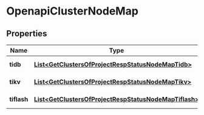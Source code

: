 
# OpenapiClusterNodeMap

## Properties
Name | Type | Description | Notes
------------ | ------------- | ------------- | -------------
**tidb** | [**List&lt;GetClustersOfProjectRespStatusNodeMapTidb&gt;**](GetClustersOfProjectRespStatusNodeMapTidb.md) | TiDB node map. | 
**tikv** | [**List&lt;GetClustersOfProjectRespStatusNodeMapTikv&gt;**](GetClustersOfProjectRespStatusNodeMapTikv.md) | TiKV node map. | 
**tiflash** | [**List&lt;GetClustersOfProjectRespStatusNodeMapTiflash&gt;**](GetClustersOfProjectRespStatusNodeMapTiflash.md) | TiFlash node map. |  [optional]



